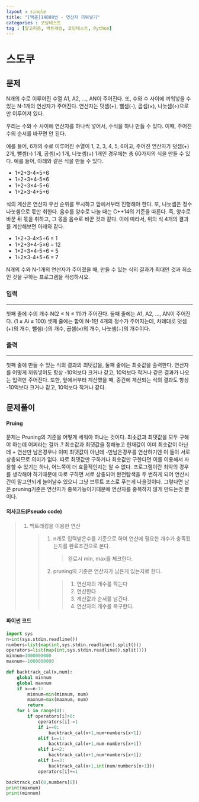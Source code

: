 ```yaml
---
layout : single
title: "[백준]14888번 - 연산자 끼워넣기"
categories : 코딩테스트
tag : [알고리즘, 백트래킹, 코딩테스트, Python]
---
```


# 스도쿠

## 문제

N개의 수로 이루어진 수열 A1, A2, ..., AN이 주어진다. 또, 수와 수 사이에 끼워넣을 수 있는 N-1개의 연산자가 주어진다. 연산자는 덧셈(+), 뺄셈(-), 곱셈(×), 나눗셈(÷)으로만 이루어져 있다.

우리는 수와 수 사이에 연산자를 하나씩 넣어서, 수식을 하나 만들 수 있다. 이때, 주어진 수의 순서를 바꾸면 안 된다.

예를 들어, 6개의 수로 이루어진 수열이 1, 2, 3, 4, 5, 6이고, 주어진 연산자가 덧셈(+) 2개, 뺄셈(-) 1개, 곱셈(×) 1개, 나눗셈(÷) 1개인 경우에는 총 60가지의 식을 만들 수 있다. 예를 들어, 아래와 같은 식을 만들 수 있다.

- 1+2+3-4×5÷6
- 1÷2+3+4-5×6
- 1+2÷3×4-5+6
- 1÷2×3-4+5+6

식의 계산은 연산자 우선 순위를 무시하고 앞에서부터 진행해야 한다. 또, 나눗셈은 정수 나눗셈으로 몫만 취한다. 음수를 양수로 나눌 때는 C++14의 기준을 따른다. 즉, 양수로 바꾼 뒤 몫을 취하고, 그 몫을 음수로 바꾼 것과 같다. 이에 따라서, 위의 식 4개의 결과를 계산해보면 아래와 같다.

- 1+2+3-4×5÷6 = 1
- 1÷2+3+4-5×6 = 12
- 1+2÷3×4-5+6 = 5
- 1÷2×3-4+5+6 = 7

N개의 수와 N-1개의 연산자가 주어졌을 때, 만들 수 있는 식의 결과가 최대인 것과 최소인 것을 구하는 프로그램을 작성하시오.

### 입력

---

첫째 줄에 수의 개수 N(2 ≤ N ≤ 11)가 주어진다. 둘째 줄에는 A1, A2, ..., AN이 주어진다. (1 ≤ Ai ≤ 100) 셋째 줄에는 합이 N-1인 4개의 정수가 주어지는데, 차례대로 덧셈(+)의 개수, 뺄셈(-)의 개수, 곱셈(×)의 개수, 나눗셈(÷)의 개수이다. 

### 출력

---

첫째 줄에 만들 수 있는 식의 결과의 최댓값을, 둘째 줄에는 최솟값을 출력한다. 연산자를 어떻게 끼워넣어도 항상 -10억보다 크거나 같고, 10억보다 작거나 같은 결과가 나오는 입력만 주어진다. 또한, 앞에서부터 계산했을 때, 중간에 계산되는 식의 결과도 항상 -10억보다 크거나 같고, 10억보다 작거나 같다.



## 문제풀이

 

#### Pruing

문제는 Pruning의 기준을 어떻게 세워야 하냐는 것이다. 최솟값과 최댓값을 모두 구해야 하는데 어쩌라는 걸까..?  최솟값과 최댓값을 정해놓고 현재값이 이미 최솟값이 아닌데 + 연산만 남은경우나 이미 최댓값이 아닌데 -만남은경우를 연산하기엔 이 둘이 서로 상충되므로 의미가 없다. 따로 최댓값만 구하거나 최솟값만 구한다면 이를 이용해서 사용할 수 있기는 하나, 어느쪽이 더 효율적인지는 알 수 없다. 프로그램이란 최악의 경우를 생각해야 하기때문에 따로 구하면 서로 상충되어 완전탐색을 두 번하게 되어 연산시간이 말고안되게 늘어날수 있으니 그냥 브루트 포스로 푸는게 나을것이다. 그렇다면 남은 pruning기준은 연산자가 중복가능이기때문에 연산자를 중복하지 않게 만드는것 뿐이다.



#### 의사코드(Pseudo code)

> 1. 백트래킹을 이용한 연산
>
>    > 1. n개로 입력받은수를 기준으로 하여 연산에 필요한 개수가 충족됬는지를 완료조건으로 본다.
>    >
>    >    > 완료시 min, max를 체크한다.
>    >
>    > 2. pruning의 기준은 연산자가 남은게 있는지로 한다.
>    >
>    >    > 1. 연산자의 개수를 깍는다
>    >    > 2. 연산한다
>    >    > 3. 계산값과 순서를 넘긴다.
>    >    > 4. 연산자의 개수를 복구한다.

#### 파이썬 코드

```python
import sys
n=int(sys.stdin.readline())
numbers=list(map(int,sys.stdin.readline().split()))
operators=list(map(int,sys.stdin.readline().split()))
minnum=1000000000
maxnum=-1000000000

def backtrack_cal(x,num):
    global minnum
    global maxnum
    if x==n-1:
        minnum=min(minnum, num)
        maxnum=max(maxnum, num)
        return
    for i in range(4):
        if operators[i]>0:
            operators[i]-=1
            if i==0:
                backtrack_cal(x+1,num+numbers[x+1])
            elif i==1:
                backtrack_cal(x+1,num-numbers[x+1])
            elif i==2:
                backtrack_cal(x+1,num*numbers[x+1])
            elif i==3:
                backtrack_cal(x+1,int(num/numbers[x+1]))
            operators[i]+=1

backtrack_cal(0,numbers[0])
print(maxnum)
print(minnum)
```

